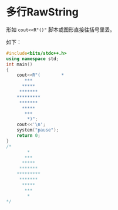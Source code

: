 <!--
 * @Autor: violet apricity ( Zhuangpx )
 * @Date: 2021-10-21 22:38:48
 * @LastEditors: violet apricity ( Zhuangpx )
 * @LastEditTime: 2021-10-21 22:44:09
 * @FilePath: \apricitye:\桌面\ACM\小技巧\多行RawString.md
 * @Description:  Zhuangpx : Violet && Apricity:/ The warmth of the sun in the winter /
-->

# 多行RawString

形如 `cout<<R"()"` 脚本或图形直接往括号里丢。

如下：

```c++
#include<bits/stdc++.h>
using namespace std;
int main()
{
    cout<<R"(        *
       ***
      *****
     *******
    *********
     *******
      *****
       ***
        *)";
    cout<<'\n';
    system("pause");
    return 0;
}
/*
        *
       ***
      *****
     *******
    *********
     *******
      *****
       ***
        *
*/
```
